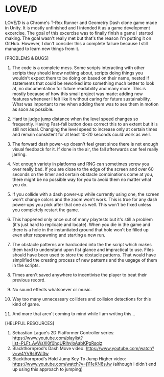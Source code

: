 # LOVE/D
LOVE/D is a Chrome's T-Rex Runner and Geometry Dash clone game made in Unity. It is mostly unfinished and I intended it as a game development excercise. The goal of this excercise was to finally finish a game I started making. The goal wasn't really met but that's the reason I'm putting it on GitHub. However, I don't consider this a complete failure because I still managed to learn new things from it.

[PROBLEMS & BUGS]
1. The code is a complete mess. Some scripts interacting with other scripts they should know nothing about, scripts doing things you wouldn't expect them to be doing on based on their name, nested if statements that could be reworked into something much better to look at, no documentation for future readability and many more. This is mostly because of how this small project was made: adding new features whenever I felt like it without caring for future sustainability. What was important to me when adding them was to see them in motion as soon as possible.

2. Hard to judge jump distance when the level speed changes so frequently. Having Fast-fall button does correct this to an extent but it is still not ideal. Changing the level speed to increase only at certain times and remain consistent for at least 10-20 seconds could work as well.

3. The forward dash power-up doesn't feel great since there is not enough visual feedback for it. If done in the air, the fall afterwards can feel really jarring. 

4. Not enough variety in platforms and RNG can sometimes screw you over really bad. If you are close to the edge of the screen and over 60 seconds on the timer and certain obstacle combinations come at you, there might be no possible way for you to avoid them no matter what you do.

5. If you collide with a dash power-up while currently using one, the screen won't change colors and the zoom won't work. This is true for any dash power-ups you pick after that one as well. This won't be fixed unless you completely restart the game.

6. This happened only once out of many playtests but it's still a problem (it's just hard to replicate and locate). When you die in the game and there is a hole in the instantiated ground that hole won't be filled up even after respawning and starting a new run.

7. The obstacle patterns are hardcoded into the the script which makes them hard to understand upon fist glance and impractical to use. Files should have been used to store the obstacle patterns. That would have simplified the creating process of new patterns and the usgage of them in the scripts.

8. Times aren't saved anywhere to incentivise the player to beat their previous record.

9. No sound effects whatsoever or music.

10. Way too many unnecessary colliders and collision detections for this kind of game.

11. And more that aren't coming to mind while I am writing this...

[HELPFUL RESOURCES]
1. Sebastian Lague's 2D Platformer Controller series: https://www.youtube.com/playlist?list=PLFt_AvWsXl0f0hqURlhyIoAabKPgRsqjz
2. Blackthornprod's Dash Move video: https://www.youtube.com/watch?v=w4YV8s9Wi3w
3. Blackthornprod's Hold Jump Key To Jump Higher video: https://www.youtube.com/watch?v=j111eKN8sJw (although I didn't end up using this approach to jumping)
